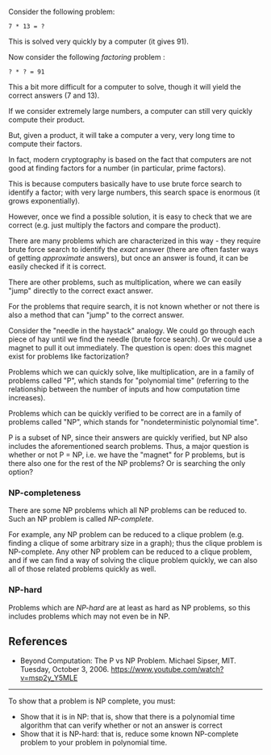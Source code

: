 Consider the following problem:

    7 * 13 = ?

This is solved very quickly by a computer (it gives 91).

Now consider the following _factoring_ problem :

    ? * ? = 91

This a bit more difficult for a computer to solve, though it will yield the correct answers (7 and 13).

If we consider extremely large numbers, a computer can still very quickly compute their product.

But, given a product, it will take a computer a very, very long time to compute their factors.

In fact, modern cryptography is based on the fact that computers are not good at finding factors for a number (in particular, prime factors).

This is because computers basically have to use brute force search to identify a factor; with very large numbers, this search space is enormous (it grows exponentially).

However, once we find a possible solution, it is easy to check that we are correct (e.g. just multiply the factors and compare the product).

There are many problems which are characterized in this way - they require brute force search to identify the _exact_ answer (there are often faster ways of getting _approximate_ answers), but once an answer is found, it can be easily checked if it is correct.

There are other problems, such as multiplication, where we can easily "jump" directly to the correct exact answer.

For the problems that require search, it is not known whether or not there is also a method that can "jump" to the correct answer.

Consider the "needle in the haystack" analogy. We could go through each piece of hay until we find the needle (brute force search). Or we could use a magnet to pull it out immediately. The question is open: does this magnet exist for problems like factorization?

Problems which we can quickly solve, like multiplication, are in a family of problems called "P", which stands for "polynomial time" (referring to the relationship between the number of inputs and how computation time increases).

Problems which can be quickly verified to be correct are in a family of problems called "NP", which stands for "nondeterministic polynomial time".

P is a subset of NP, since their answers are quickly verified, but NP also includes the aforementioned search problems. Thus, a major question is whether or not P = NP, i.e. we have the "magnet" for P problems, but is there also one for the rest of the NP problems? Or is searching the only option?

### NP-completeness

There are some NP problems which all NP problems can be reduced to. Such an NP problem is called _NP-complete_.

For example, any NP problem can be reduced to a clique problem (e.g. finding a clique of some arbitrary size in a graph); thus the clique problem is NP-complete. Any other NP problem can be reduced to a clique problem, and if we can find a way of solving the clique problem quickly, we can also all of those related problems quickly as well.

### NP-hard

Problems which are _NP-hard_ are at least as hard as NP problems, so this includes problems which may not even be in NP.


## References

- Beyond Computation: The P vs NP Problem. Michael Sipser, MIT. Tuesday, October 3, 2006. <https://www.youtube.com/watch?v=msp2y_Y5MLE>

---

To show that a problem is NP complete, you must:

- Show that it is in NP: that is, show that there is a polynomial time algorithm that can verify whether or not an answer is correct
- Show that it is NP-hard: that is, reduce some known NP-complete problem to your problem in polynomial time.
